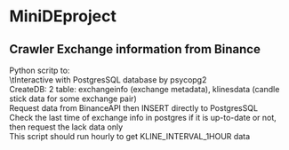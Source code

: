 # MiniDEproject
## Crawler Exchange information from Binance  
Python scritp to:  
\tInteractive with PostgresSQL database by psycopg2  
  CreateDB: 2 table: exchangeinfo (exchange metadata), klinesdata (candle stick data for some exchange pair)  
  Request data from BinanceAPI then INSERT directly to PostgresSQL  
  Check the last time of exchange info in postgres if it is up-to-date or not, then request the lack data only  
  This script should run hourly to get KLINE_INTERVAL_1HOUR data   
